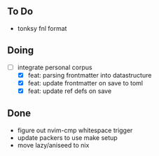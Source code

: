 ## To Do

- tonksy fnl format

## Doing

- [ ] integrate personal corpus
  - [x] feat: parsing frontmatter into datastructure
  - [x] feat: update frontmatter on save to toml
  - [x] feat: update ref defs on save

## Done

- figure out nvim-cmp whitespace trigger
- update packers to use make setup
- move lazy/aniseed to nix
